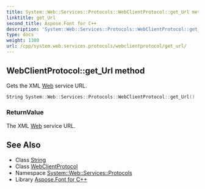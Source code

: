 ```yaml
---
title: System::Web::Services::Protocols::WebClientProtocol::get_Url method
linktitle: get_Url
second_title: Aspose.Font for C++
description: 'System::Web::Services::Protocols::WebClientProtocol::get_Url method. Gets the XML Web service URL in C++.'
type: docs
weight: 1300
url: /cpp/system.web.services.protocols/webclientprotocol/get_url/
---
```

## WebClientProtocol::get_Url method


Gets the XML [Web](../../../system.web/) service URL.

```cpp
String System::Web::Services::Protocols::WebClientProtocol::get_Url()
```


### ReturnValue

The XML [Web](../../../system.web/) service URL.

## See Also

* Class [String](../../../system/string/)
* Class [WebClientProtocol](../)
* Namespace [System::Web::Services::Protocols](../../)
* Library [Aspose.Font for C++](../../../)
